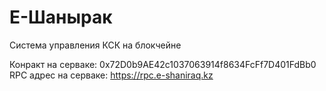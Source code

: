 # Е-Шанырак
Система управления КСК на блокчейне


Конракт на серваке: 0x72D0b9AE42c1037063914f8634FcFf7D401FdBb0
RPC адрес на серваке: https://rpc.e-shaniraq.kz
